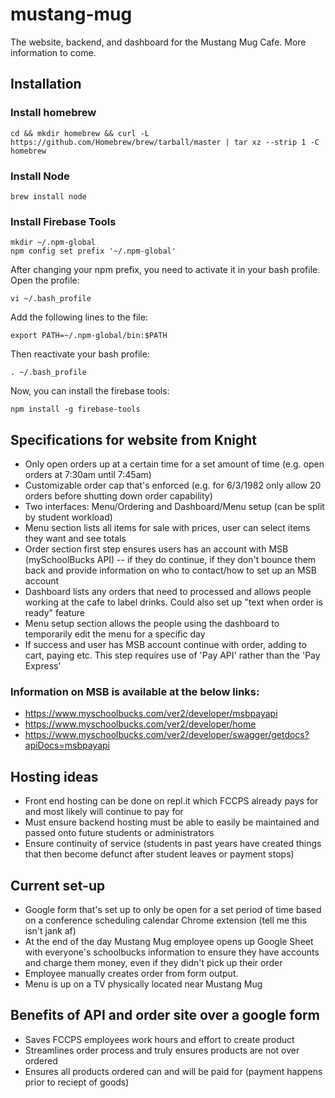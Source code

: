 # mustang-mug
The website, backend, and dashboard for the Mustang Mug Cafe. More information to come. 

## Installation
### Install homebrew
    cd && mkdir homebrew && curl -L https://github.com/Homebrew/brew/tarball/master | tar xz --strip 1 -C homebrew
### Install Node
    brew install node
### Install Firebase Tools
    mkdir ~/.npm-global
    npm config set prefix '~/.npm-global'
After changing your npm prefix, you need to activate it in your bash profile. Open the profile:

    vi ~/.bash_profile
Add the following lines to the file:

    export PATH=~/.npm-global/bin:$PATH
Then reactivate your bash profile:

    . ~/.bash_profile
Now, you can install the firebase tools:

    npm install -g firebase-tools

## Specifications for website from Knight 
- Only open orders up at a certain time for a set amount of time (e.g. open orders at 7:30am until 7:45am)
- Customizable order cap that's enforced (e.g. for 6/3/1982 only allow 20 orders before shutting down order capability)
- Two interfaces: Menu/Ordering and Dashboard/Menu setup (can be split by student workload) 
- Menu section lists all items for sale with prices, user can select items they want and see totals
- Order section first step ensures users has an account with MSB (mySchoolBucks API) -- if they do continue, if they don't bounce them back and provide information on who to contact/how to set up an MSB account
- Dashboard lists any orders that need to processed and allows people working at the cafe to label drinks. Could also set up "text when order is ready" feature
- Menu setup section allows the people using the dashboard to temporarily edit the menu for a specific day
- If success and user has MSB account continue with order, adding to cart, paying etc. This step requires use of 'Pay API' rather than the 'Pay Express'

### Information on MSB is available at the below links: 

- https://www.myschoolbucks.com/ver2/developer/msbpayapi
- https://www.myschoolbucks.com/ver2/developer/home
- https://www.myschoolbucks.com/ver2/developer/swagger/getdocs?apiDocs=msbpayapi


## Hosting ideas
- Front end hosting can be done on repl.it which FCCPS already pays for and most likely will continue to pay for 
- Must ensure backend hosting must be able to easily be maintained and passed onto future students or administrators 
- Ensure continuity of service (students in past years have created things that then become defunct after student leaves or payment stops)

## Current set-up
- Google form that's set up to only be open for a set period of time based on a conference scheduling calendar Chrome extension (tell me this isn't jank af)
- At the end of the day Mustang Mug employee opens up Google Sheet with everyone's schoolbucks information to ensure they have accounts and charge them money, even if they didn't pick up their order 
- Employee manually creates order from form output. 
- Menu is up on a TV physically located near Mustang Mug 

## Benefits of API and order site over a google form
- Saves FCCPS employees work hours and effort to create product
- Streamlines order process and truly ensures products are not over ordered
- Ensures all products ordered can and will be paid for (payment happens prior to reciept of goods) 
